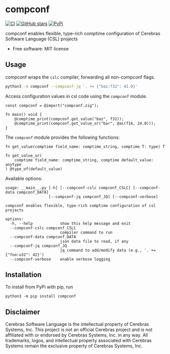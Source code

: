 # compconf

[![CI](https://github.com/mmore500/compconf/actions/workflows/ci.yaml/badge.svg)](https://github.com/mmore500/compconf/actions/workflows/python-ci.yaml?query=branch:python)
[![GitHub stars](https://img.shields.io/github/stars/mmore500/compconf.svg?style=flat-square&logo=github&label=Stars&logoColor=white)](https://github.com/mmore500/compconf)
[
![PyPi](https://img.shields.io/pypi/v/compconf.svg)
](https://pypi.python.org/pypi/compconf)

compconf enables flexible, type-rich comptime configuration of Cerebras Software Language (CSL) projects

-   Free software: MIT license

<!---
-   Documentation: <https://compconf.readthedocs.io>.
-->

## Usage

compconf wraps the `cslc` compiler, forwarding all non-compconf flags.

```bash
python3 -m compconf --compconf-jq '. += {"baz:f32": 42.0}'
```

Access configuration values in csl code using the `compconf` module.
```zig
const compconf = @import("compconf.zig");

fn main() void {
    @comptime_print(compconf.get_value("baz", f32));
    @comptime_print(compconf.get_value_or("bar", @as(f16, 24.0)));
}
```

The `compconf` module provides the following functions:
```zig
fn get_value(comptime field_name: comptime_string, comptime T: type) T

fn get_value_or(
    comptime field_name: comptime_string, comptime default_value: anytype
) @type_of(default_value)
```

Available options:
```
usage: __main__.py [-h] [--compconf-cslc compconf_CSLC] [--compconf-data compconf_DATA]
                   [--compconf-jq compconf_JQ] [--compconf-verbose]

compconf enables flexible, type-rich comptime configuration of csl projects

options:
  -h, --help            show this help message and exit
  --compconf-cslc compconf_CSLC
                        compiler command to run
  --compconf-data compconf_DATA
                        json data file to read, if any
  --compconf-jq compconf_JQ
                        jq command to add/modify data (e.g., '. += {"foo:u32": 42}')
  --compconf-verbose    enable verbose logging
```

## Installation

To install from PyPi with pip, run

`python3 -m pip install compconf`

## Disclaimer

Cerebras Software Language is the intellectual property of Cerebras Systems, Inc.
This project is not an official Cerebras project and is not affiliated with or endorsed by Cerebras Systems, Inc. in any way.
All trademarks, logos, and intellectual property associated with Cerebras Systems remain the exclusive property of Cerebras Systems, Inc.
